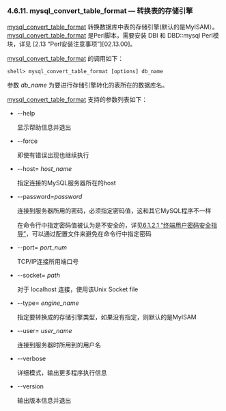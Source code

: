 ### 4.6.11. mysql\_convert\_table\_format — 转换表的存储引擎

[mysql\_convert\_table\_format](#) 转换数据库中表的存储引擎(默认的是MyISAM）。[mysql\_convert\_table\_format](#) 是Perl脚本，需要安装 DBI 和 DBD::mysql Perl模块，详见 [2.13 “Perl安装注意事项”][02.13.00]。


[mysql_convert_table_format](#) 的调用如下：

```shell
shell> mysql_convert_table_format [options] db_name
```

参数 *db_name* 为要进行存储引擎转化的表所在的数据库名。

[mysql_convert_table_format](#) 支持的参数列表如下：

* --help

	显示帮助信息并退出

* --force

	即使有错误出现也继续执行

* --host= *host_name*

	指定连接的MySQL服务器所在的host

* --password=*password*

	连接到服务器所用的密码，必须指定密码值，这和其它MySQL程序不一样

	在命令行中指定密码值被认为是不安全的，详见[6.1.2.1 “终端用户密码安全指导”][06.01.02.01]，可以通过配置文件来避免在命令行中指定密码

*  --port= *port_num*

	TCP/IP连接所用端口号

* --socket= *path*

	对于 localhost 连接，使用该Unix Socket file

* --type= *engine_name*

	指定要转换成的存储引擎类型，如果没有指定，则默认的是MyISAM

* --user= *user_name*

	连接到服务器时所用到的用户名

* --verbose

	详细模式，输出更多程序执行信息

* --version

	输出版本信息并退出


	
[02.13]:../Chapter_02/02.13.00_Perl_Installation_Notes.md
[06.01.02.01]:../06.01.02_Keeping_Passwords_Secure.md